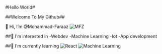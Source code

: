 #Hello World#

##Welcome To My Github##

👋 Hi, I’m @Mohammad-Faraaz
![MFZ](https://avatars.githubusercontent.com/u/99980867?v=4)

##👀 I’m interested in
-Webdev
-Machine Learning
-Iot
-App development


##🌱 I’m currently learning 
![React](https://blog.wildix.com/wp-content/uploads/2020/06/react-logo.jpg)
![Machine Learning](https://www.smartdatacollective.com/wp-content/uploads/2021/06/machine-learning-helps-life-insurance-scaled.jpg)






<!---
Mohammad-Faraaz/Mohammad-Faraaz is a ✨ special ✨ repository because its `README.md` (this file) appears on your GitHub profile.
You can click the Preview link to take a look at your changes.
--->
